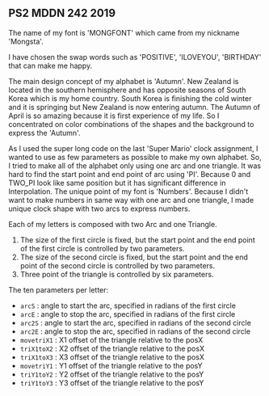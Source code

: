 ## PS2 MDDN 242 2019

The name of my font is 'MONGFONT' which came from my nickname 'Mongsta'.

I have chosen the swap words such as 'POSITIVE', 'ILOVEYOU', 'BIRTHDAY' that can make me happy.

The main design concept of my alphabet is 'Autumn'. New Zealand is located in the southern hemisphere and has opposite seasons of South Korea which is my home country. South Korea is finishing the cold winter and it is springing but New Zealand is now entering autumn. The Autumn of April is so amazing because it is first experience of my life. So I concentrated on color combinations of the shapes and the background to express the 'Autumn'. 

As I used the super long code on the last 'Super Mario' clock assignment, I wanted to use as few parameters as possible to make my own alphabet. So, I tried to make all of the alphabet only using one arc and one triangle. It was hard to find the start point and end point of arc using 'PI'. Because 0 and TWO_PI look like same position but it has significant difference in Interpolation. The unique point of my font is 'Numbers'. Because I didn't want to make numbers in same way with one arc and one triangle, I made unique clock shape with two arcs to express numbers.

Each of my letters is composed with two Arc and one Triangle. 
1) The size of the first circle is fixed, but the start point and the end point of the first circle is controlled by two parameters.
2) The size of the second circle is fixed, but the start point and the end point of the second circle is controlled by two parameters.
2) Three point of the triangle is controlled by six parameters.

The ten parameters per letter:
  * `arcS` : angle to start the arc, specified in radians of the first circle
  * `arcE` : angle to stop the arc, specified in radians of the first circle
  * `arc2S` : angle to start the arc, specified in radians of the second circle
  * `arc2E` : angle to stop the arc, specified in radians of the second circle
  * `movetriX1` : X1 offset of the triangle relative to the posX
  * `triX1toX2` : X2 offset of the triangle relative to the posX
  * `triX1toX3` : X3 offset of the triangle relative to the posX
  * `movetriY1` : Y1 offset of the triangle relative to the posY
  * `triY1toY2` : Y2 offset of the triangle relative to the posY
  * `triY1toY3` : Y3 offset of the triangle relative to the posY

